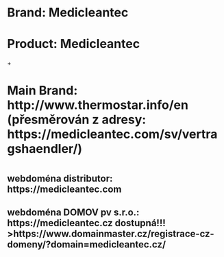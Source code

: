 <h1>Brand: Medicleantec </h1>
<h1>Product: Medicleantec </h1>+
<h1>Main Brand: http://www.thermostar.info/en (přesměrován z adresy: https://medicleantec.com/sv/vertragshaendler/)<h1>
<h2>webdoména distributor: https://medicleantec.com</h2>
<h2>webdoména DOMOV pv s.r.o.:     https://medicleantec.cz dostupná!!! >https://www.domainmaster.cz/registrace-cz-domeny/?domain=medicleantec.cz/</h2>
